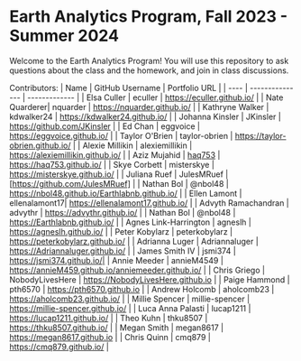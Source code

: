# Earth Analytics Program, Fall 2023 - Summer 2024

Welcome to the Earth Analytics Program! You will use this repository to ask questions about the class and the homework, and join in class discussions.

Contributors:
| Name | GitHub Username | Portfolio URL |
| ---- | --------------- | ------------- |
| Elsa Culler | eculler | https://eculler.github.io/ |
| Nate Quarderer| nquarder | https://nquarder.github.io/ |
| Kathryne Walker | kdwalker24 | https://kdwalker24.github.io/ |
| Johanna Kinsler | JKinsler | https://github.com/JKinsler |
| Ed Chan | eggvoice | https://eggvoice.github.io/ |
| Taylor O'Brien | taylor-obrien | https://taylor-obrien.github.io/ |
| Alexie Millikin | alexiemillikin | https://alexiemillikin.github.io/ |
| Aziz Mujahid | [haq753](https://github.com/haq753) | https://haq753.github.io/ |
| Skye Corbett | misterskye | https://misterskye.github.io/ |
| Juliana Ruef | JulesMRuef | [https://github.com/JulesMRuef] |
| Nathan Bol | @nbol48 | https://nbol48.github.io/Earthlabnb.github.io/ |
| Ellen Lamont | ellenalamont17| https://ellenalamont17.github.io/ |
| Advyth Ramachandran | advythr | https://advythr.github.io/ |
| Nathan Bol | @nbol48 | https://Earthlabnb.github.io/ |
| Agnes Link-Harrington | agneslh | https://agneslh.github.io/ |
| Peter Kobylarz | peterkobylarz | https://peterkobylarz.github.io/ |
| Adrianna Luger | Adriannaluger | https://Adriannaluger.github.io/ |
| James Smith IV | jsmi374 | https://jsmi374.github.io/|
| Annie Meeder | annieM4549 | https://annieM459.github.io/anniemeeder.github.io/ |
| Chris Griego | NobodyLivesHere | https://NobodyLivesHere.github.io |
| Paige Hammond | pth6570 | https://pth6570.github.io |
| Andrew Holcomb | aholcomb23 | https://aholcomb23.github.io/ |
| Millie Spencer | millie-spencer | https://millie-spencer.github.io/ | 
| Luca Anna Palasti | lucap1211 | https://lucap1211.github.io/ |
| Theo Kuhn | thku8507 | https://thku8507.github.io/ |
| Megan Smith | megan8617 | https://megan8617.github.io |
| Chris Quinn | cmq879 | https://cmq879.github.io/ |
